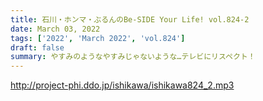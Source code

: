 ```yaml
---
title: 石川・ホンマ・ぶるんのBe-SIDE Your Life! vol.824-2
date: March 03, 2022
tags: ['2022', 'March 2022', 'vol.824']
draft: false
summary: やすみのようなやすみじゃないような…テレビにリスペクト！
---
```


http://project-phi.ddo.jp/ishikawa/ishikawa824_2.mp3

